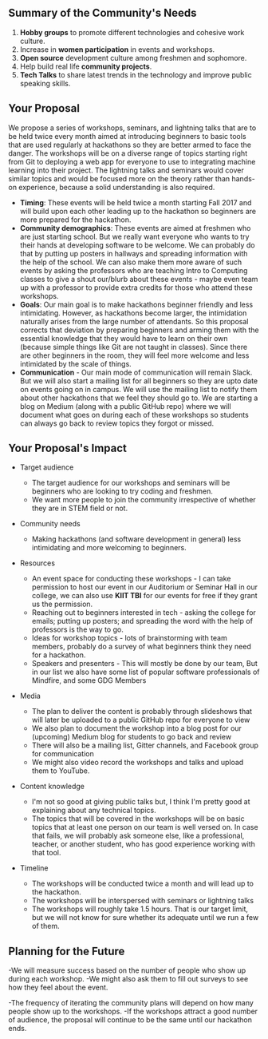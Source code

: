 ## Summary of the Community's Needs

1. **Hobby groups** to promote different technologies and cohesive work culture.
2. Increase in **women participation** in events and workshops.
3. **Open source** development culture among freshmen and sophomore.
4. Help build real life **community projects**.
5. **Tech Talks** to share latest trends in the technology and improve public speaking skills.
## Your Proposal

We propose a series of workshops, seminars, and lightning talks that are to be held twice every month aimed at introducing beginners to basic tools that are used regularly at hackathons so they are better armed to face the danger.
The workshops will be on a diverse range of topics starting right from Git to deploying a web app for everyone to use to integrating machine learning into their project.
The lightning talks and seminars would cover similar topics and would be focused more on the theory rather than hands-on experience, because a solid understanding is also required.

- **Timing**: These events will be held twice a month starting Fall 2017 and will build upon each other leading up to the hackathon so beginners are more prepared for the hackathon.
- **Community demographics**: These events are aimed at freshmen who are just starting school. But we really want everyone who wants to try their hands at developing software to be welcome. We can probably do that by putting up posters in hallways and spreading information with the help of the school. We can also make them more aware of such events by asking the professors who are teaching Intro to Computing classes to give a shout our/blurb about these events - maybe even team up with a professor to provide extra credits for those who attend these workshops.
- **Goals**: Our main goal is to make hackathons beginner friendly and less intimidating. However, as hackathons become larger, the intimidation naturally arises from the large number of attendants. So this proposal corrects that deviation by preparing beginners and arming them with the essential knowledge that they would have to learn on their own (because simple things like Git are not taught in classes). Since there are other beginners in the room, they will feel more welcome and less intimidated by the scale of things.
- **Communication** - Our main mode of communication will remain Slack. But we will also start a mailing list for all beginners so they are upto date on events going on in campus. We will use the mailing list to notify them about other hackathons that we feel they should go to. We are starting a blog on Medium (along with a public GitHub repo) where we will document what goes on during each of these workshops so students can always go back to review topics they forgot or missed.

## Your Proposal's Impact

- Target audience
  - The target audience for our workshops and seminars will be beginners who are looking to try coding and freshmen.
  - We want more people to join the community irrespective of whether they are in STEM field or not.

- Community needs
  - Making hackathons (and software development in general) less intimidating and more welcoming to beginners.

- Resources
  - An event space for conducting these workshops - I can take permission to host our event in our Auditorium or Seminar Hall in our college, we can also use **KIIT TBI** for our events for free if they grant us the permission.
  - Reaching out to beginners interested in tech - asking the college for emails; putting up posters; and spreading the word with the help of professors is the way to go.
  - Ideas for workshop topics - lots of brainstorming with team members, probably do a survey of what beginners think they need for a hackathon.
  - Speakers and presenters - This will mostly be done by our team, But in our list we also have some list of popular software professionals of Mindfire, and some GDG Members

- Media
  - The plan to deliver the content is probably through slideshows that will later be uploaded to a public GitHub repo for everyone to view
  - We also plan to document the workshop into a blog post for our (upcoming) Medium blog for students to go back and review
  - There will also be a mailing list, Gitter channels, and Facebook group for communication
  - We might also video record the workshops and talks and upload them to YouTube.

- Content knowledge
  - I'm not so good at giving public talks but, I think I'm pretty good at explaining about any technical topics.
  - The topics that will be covered in the workshops will be on basic topics that at least one person on our team is well versed on. In case that fails, we will probably ask someone else, like a professional, teacher, or another student, who has good experience working with that tool.

- Timeline
  - The workshops will be conducted twice a month and will lead up to the hackathon.
  - The workshops will be interspersed with seminars or lightning talks
  - The workshops will roughly take 1.5 hours. That is our target limit, but we will not know for sure whether its adequate until we run a few of them.

## Planning for the Future

-We will measure success based on the number of people who show up during each workshop.
-We might also ask them to fill out surveys to see how they feel about the event.

-The frequency of iterating the community plans will depend on how many people show up to the workshops.
-If the workshops attract a good number of audience, the proposal will continue to be the same until our hackathon ends.
